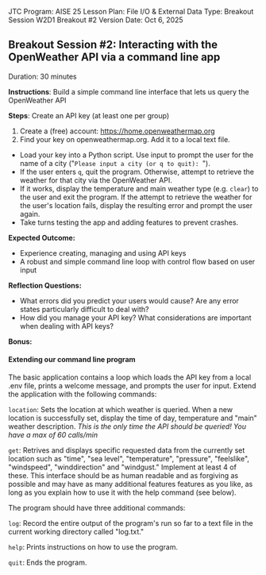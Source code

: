 JTC Program: AISE 25
Lesson Plan: File I/O & External Data
Type: Breakout Session
W2D1 Breakout #2
Version Date: Oct 6, 2025

## Breakout Session #2: Interacting with the OpenWeather API via a command line app

Duration: 30 minutes

**Instructions**: Build a simple command line interface that lets us query the OpenWeather API

**Steps**:
Create an API key (at least one per group)
1. Create a (free) account: https://home.openweathermap.org
2. Find your key on openweathermap.org. Add it to a local text file.

- Load your key into a Python script.
Use input to prompt the user for the name of a city ("`Please input a city (or q to quit): `").
- If the user enters `q`, quit the program. Otherwise, attempt to retrieve the weather for that city via the OpenWeather API.
- If it works, display the temperature and main weather type (e.g. `clear`) to the user and exit the program. If the attempt to retrieve the weather for the user's location fails, display the resulting error and prompt the user again.
- Take turns testing the app and adding features to prevent crashes.

**Expected Outcome:**
- Experience creating, managing and using API keys
- A robust and simple command line loop with control flow based on user input

**Reflection Questions:**
- What errors did you predict your users would cause? Are any error states particularly difficult to deal with?
- How did you manage your API key? What considerations are important when dealing with API keys?

**Bonus:**
#### Extending our command line program

The basic application contains a loop which loads the API key from a local .env file, prints a welcome message, and prompts the user for input. Extend the application with the following commands:

`location`: Sets the location at which weather is queried. When a new location is successfully set, display the time of day, temperature and "main" weather description. *This is the only time the API should be queried! You have a max of 60 calls/min*

`get`: Retrives and displays specific requested data from the currently set location such as "time", "sea level", "temperature", "pressure", "feelslike", "windspeed", "winddirection" and "windgust." Implement at least 4 of these. This interface should be as human readable and as forgiving as possible and may have as many additional features features as you like, as long as you explain how to use it with the help command (see below). 

The program should have three additional commands:

`log`: Record the entire output of the program's run so far to a text file in the current working directory called "log.txt."

`help`: Prints instructions on how to use the program.

`quit`: Ends the program.
